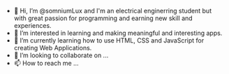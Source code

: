 - 👋 Hi, I’m @somniumLux and I'm an electrical enginerring student but with great passion for programming and earning new skill and experiences.
- 👀 I’m interested in learning and making meaningful and interesting apps.
- 🌱 I’m currently learning how to use HTML, CSS and JavaScript for creating Web Applications.
- 💞️ I’m looking to collaborate on ...
- 📫 How to reach me ...

<!---
somniumLux/somniumLux is a ✨ special ✨ repository because its `README.md` (this file) appears on your GitHub profile.
You can click the Preview link to take a look at your changes.
--->
